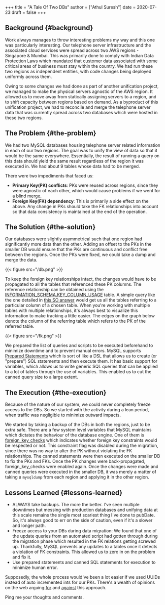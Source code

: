 +++
title = "A Tale Of Two DBs"
author = ["Athul Suresh"]
date = 2020-07-23
draft = false
+++

## Background {#background}

Work always manages to throw interesting problems my way and this one was particularly interesting. Our telephone server infrastructure and the associated cloud services were spread across two AWS regions - Singapore &amp; Mumbai. This was primarily done to comply with Indian Data Protection Laws which mandated that customer data associated with some critical areas of business must stay within the country. We had run these two regions as independent entities, with code changes being deployed uniformly across them.

Owing to some changes we had done as part of another unification project, we managed to make the physical servers agnostic of the AWS region. It allowed us to move away from statically assigning servers to a region, and to shift capacity between regions based on demand. As a byproduct of this unification project, we had to reconcile and merge the telephone server data that was currently spread across two databases which were hosted in these two regions.


## The Problem {#the-problem}

We had two MySQL databases housing telephone server related information in each of our two regions. The goal was to unify the view of data so that it would be the same everywhere. Essentially, the result of running a query on this data should yield the same result regardless of the region it was executed in. We had about 9 tables whose data had to be merged.

There were two impediments that faced us:

-   **Primary Key(PK) conflicts**: PKs were reused across regions, since they were agnostic of each other, which would cause problems if we went for a blind merge.
-   **Foreign Key(FK) dependency**: This is primarily a side effect on the above. Any change in PKs should take the FK relationships into account so that data consistency is maintained at the end of the operation.


## The Solution {#the-solution}

Our databases were slightly asymmetrical such that one region had significantly more data than the other. Adding an offset to the PKs in the smaller DB would ensure that the PKs are continuous and conflict free between the regions. Once the PKs were fixed, we could take a dump and merge the data.

{{< figure src="/db.png" >}}

To keep the foreign key relationships intact, the changes would have to be propagated to all the tables that referenced these PK columns. The reference relationship can be obtained using the [INFORMATION_SCHEMA.KEY_COLUMN_USAGE](https://dev.mysql.com/doc/refman/8.0/en/information-schema-key-column-usage-table.html) table. A simple query like the one detailed in [this SO answer](https://stackoverflow.com/questions/806989/how-to-find-all-tables-that-have-foreign-keys-that-reference-particular-table-co) would get us all the tables referring to a particular column of a chosen table. When you're working with multiple tables with multiple relationships, it's always best to visualize this information to make tracking a little easier. The edges on the graph below denote the column of the referring table which refers to the PK of the referred table.

{{< figure src="/fk.png" >}}

We prepared the list of queries and scripts to be executed beforehand to minimize downtime and to prevent manual errors. MySQL supports [Prepared Statements](https://dev.mysql.com/doc/refman/8.0/en/sql-prepared-statements.html) which is sort of like a DSL that allows us to create (or "prepare") SQL statements and then execute them. It has basic support for variables, which allows us to write generic SQL queries that can be applied to a lot of tables through the use of variables. This enabled us to cut the canned query size to a large extent.


## The Execution {#the-execution}

Because of the nature of our system, we could never completely freeze access to the DBs. So we started with the activity during a lean period, when traffic was negligible to minimize outward impacts.

We started by taking a backup of the DBs in both the regions, just to be extra safe. There are a few system level variables that MySQL maintains which dictates the behaviour of the database engine. One of them is [foreign_key_checks](https://dev.mysql.com/doc/refman/5.6/en/server-system-variables.html#sysvar_foreign_key_checks) which indicates whether foreign key constraints would be respected or not. This constraint flag was disabled during the migration, since there was no way to alter the PK without violating the FK relationships. The canned statements were then executed on the smaller DB to fix the PKs and FKs. Once the PK changes were back-propagated, foreign_key_checks were enabled again. Once the changes were made and canned queries were executed in the smaller DB, it was merely a matter of taking a `mysqldump` from each region and applying it in the other region.


## Lessons Learned {#lessons-learned}

-   ALWAYS take backups. The more the better. I've seen multiple downtimes but messing with production databases and unifying data at this scale remains the single most scariest thing I've done to pubDate. So, it's always good to err on the side of caution, even if it's a slower and longer path.
-   Freeze access to your DBs during data migration: We found that one of the update queries from an automated script had gotten through during the migration phase which resulted in the FK relations getting screwed up. Thankfully, MySQL prevents any updates to a tables once it detects a violation of FK constraints. This allowed us to zero in on the problem and fix it.
-   Use prepared statements and canned SQL statements for execution to minimize human error.

Supposedly, the whole process would've been a lot easier if we used UUIDs instead of auto incremented ints for our PKs. There's a wealth of opinions on the web arguing [for](https://medium.com/@Mareks_082/auto-increment-keys-vs-uuid-a74d81f7476a) and [against](https://www.percona.com/blog/2019/11/22/uuids-are-popular-but-bad-for-performance-lets-discuss/) this approach.

Ping me your thoughts and comments.
